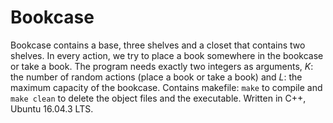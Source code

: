# Bookcase
Bookcase contains a base, three shelves and a closet that contains two shelves. In every action, we try to place a book somewhere in the bookcase or take a book. The program needs exactly two integers as arguments, *K*: the number of random actions (place a book or take a book) and *L*: the maximum capacity of the bookcase. Contains makefile: `make` to compile and `make clean` to delete the object files and the executable. Written in C++, Ubuntu 16.04.3 LTS.
